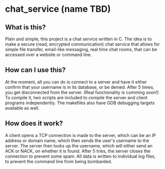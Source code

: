 # chat_service (name TBD)

## What is this?
Plain and simple, this project is a chat service written in C. The idea is to make a secure (read, encrypted communication)
chat service that allows for simple file transfer, email-like messaging, real time chat rooms, that can be accessed
over a website or command line.

## How can I use this?
At the moment, all you can do is connect to a server and have it either confirm that your username is in its database,
or be denied. After 5 times, you get disconnected from the server. (Real functionality is comming soon!)
To compile it, two scripts are included to compile the server and client programs independently. The makefiles also have
GDB debugging targets available as well.

##  How does it work?
A client opens a TCP connection is made to the server, which can be an IP address or domain name, which then sends the user's
username to the server. The server then looks up the username, which will either send an ACK or NACK, on whether it is found.
After 5 tries, the server closes the connection to prevent some spam.
All data is written to individual log files, to prevent the command line from being bombarded. 
